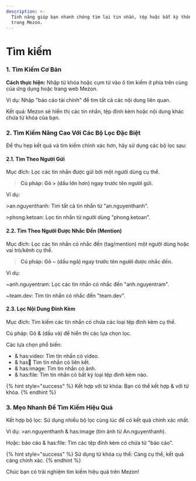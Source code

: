 ```yaml
---
description: >-
  Tính năng giúp bạn nhanh chóng tìm lại tin nhắn, tệp hoặc bất kỳ thông tin nào
  trong Mezon.
---
```


# Tìm kiếm

### 1. Tìm Kiếm Cơ Bản

**Cách thực hiện:** Nhập từ khóa hoặc cụm từ vào ô tìm kiếm ở phía trên cùng của ứng dụng hoặc trang web Mezon.

Ví dụ: Nhập "báo cáo tài chính" để tìm tất cả các nội dung liên quan.

Kết quả: Mezon sẽ hiển thị các tin nhắn, tệp đính kèm hoặc nội dung khác chứa từ khóa của bạn.

### 2. Tìm Kiếm Nâng Cao Với Các Bộ Lọc Đặc Biệt

Để thu hẹp kết quả và tìm kiếm chính xác hơn, hãy sử dụng các bộ lọc sau:

#### 2.1. Tìm Theo Người Gửi

Mục đích: Lọc các tin nhắn được gửi bởi một người dùng cụ thể.

> **Cú pháp: Gõ > (dấu lớn hơn) ngay trước tên người gửi.**

Ví dụ:

\>an.nguyenthanh: Tìm tất cả tin nhắn từ "an.nguyenthanh".

\>phong.ketoan: Lọc tin nhắn từ người dùng "phong.ketoan".

#### 2.2. Tìm Theo Người Được Nhắc Đến (Mention)

Mục đích: Lọc các tin nhắn có nhắc đến (tag/mention) một người dùng hoặc vai trò/kênh cụ thể.

> **Cú pháp: Gõ \~ (dấu ngã) ngay trước tên người được nhắc đến.**

Ví dụ:

\~anh.nguyentram: Lọc các tin nhắn có nhắc đến "anh.nguyentram".

\~team.dev: Tìm tin nhắn có nhắc đến "team.dev".

#### 2.3. Lọc Nội Dung Đính Kèm

Mục đích: Tìm kiếm các tin nhắn có chứa các loại tệp đính kèm cụ thể.

Cú pháp: Gõ & (dấu và) để hiển thị các lựa chọn lọc.

Các lựa chọn phổ biến:

* & has:video: Tìm tin nhắn có video.
* & has:link: Tìm tin nhắn có liên kết.
* & has:image: Tìm tin nhắn có ảnh.
* & has:file: Tìm tin nhắn có bất kỳ loại tệp đính kèm nào.

{% hint style="success" %}
Kết hợp với từ khóa: Bạn có thể kết hợp & với từ khóa.
{% endhint %}

### 3. Mẹo Nhanh Để Tìm Kiếm Hiệu Quả

Kết hợp bộ lọc: Sử dụng nhiều bộ lọc cùng lúc để có kết quả chính xác nhất.&#x20;

Ví dụ: >an.nguyenthanh & has:image (tìm ảnh từ An.nguyenthanh).

Hoặc: báo cáo & has:file: Tìm các tệp đính kèm có chứa từ "báo cáo".

{% hint style="success" %}
Sử dụng từ khóa cụ thể: Càng cụ thể, kết quả càng chính xác.
{% endhint %}

Chúc bạn có trải nghiệm tìm kiếm hiệu quả trên Mezon!
